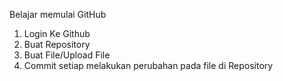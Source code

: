 Belajar memulai GitHub

1. Login Ke Github
2. Buat Repository
3. Buat File/Upload File
4. Commit setiap melakukan perubahan pada file di Repository


